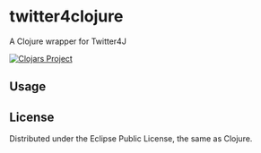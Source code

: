 # twitter4clojure

A Clojure wrapper for Twitter4J 

[![Clojars Project](https://clojars.org/twitter4clojure/latest-version.svg)](https://clojars.org/twitter4clojure)

## Usage


## License

Distributed under the Eclipse Public License, the same as Clojure.
